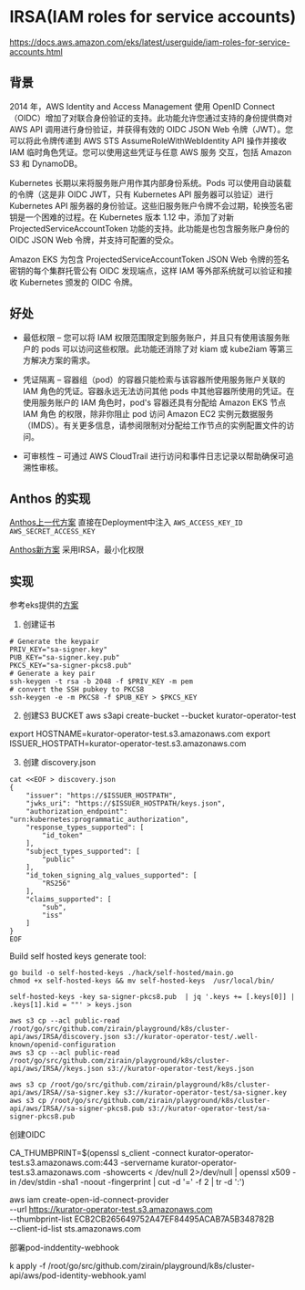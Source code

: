 # IRSA(IAM roles for service accounts)

https://docs.aws.amazon.com/eks/latest/userguide/iam-roles-for-service-accounts.html

## 背景

2014 年，AWS Identity and Access Management 使用 OpenID Connect（OIDC）增加了对联合身份验证的支持。此功能允许您通过支持的身份提供商对 AWS API 调用进行身份验证，并获得有效的 OIDC JSON Web 令牌（JWT）。您可以将此令牌传递到 AWS STS AssumeRoleWithWebIdentity API 操作并接收 IAM 临时角色凭证。您可以使用这些凭证与任意 AWS 服务 交互，包括 Amazon S3 和 DynamoDB。

Kubernetes 长期以来将服务账户用作其内部身份系统。Pods 可以使用自动装载的令牌（这是非 OIDC JWT，只有 Kubernetes API 服务器可以验证）进行 Kubernetes API 服务器的身份验证。这些旧服务账户令牌不会过期，轮换签名密钥是一个困难的过程。在 Kubernetes 版本 1.12 中，添加了对新 ProjectedServiceAccountToken 功能的支持。此功能是也包含服务账户身份的 OIDC JSON Web 令牌，并支持可配置的受众。

Amazon EKS 为包含 ProjectedServiceAccountToken JSON Web 令牌的签名密钥的每个集群托管公有 OIDC 发现端点，这样 IAM 等外部系统就可以验证和接收 Kubernetes 颁发的 OIDC 令牌。

## 好处

- 最低权限 – 您可以将 IAM 权限范围限定到服务账户，并且只有使用该服务账户的 pods 可以访问这些权限。此功能还消除了对 kiam 或 kube2iam 等第三方解决方案的需求。

- 凭证隔离 – 容器组（pod）的容器只能检索与该容器所使用服务账户关联的 IAM 角色的凭证。容器永远无法访问其他 pods 中其他容器所使用的凭证。在使用服务账户的 IAM 角色时，pod's 容器还具有分配给 Amazon EKS 节点 IAM 角色 的权限，除非你阻止 pod 访问 Amazon EC2 实例元数据服务（IMDS）。有关更多信息，请参阅限制对分配给工作节点的实例配置文件的访问。

- 可审核性 – 可通过 AWS CloudTrail 进行访问和事件日志记录以帮助确保可追溯性审核。

## Anthos 的实现

[Anthos上一代方案](https://cloud.google.com/anthos/clusters/docs/multi-cloud/aws/previous-generation/how-to/loadbalancer-alb)
    直接在Deployment中注入 `AWS_ACCESS_KEY_ID` `AWS_SECRET_ACCESS_KEY`
    
[Anthos新方案](https://cloud.google.com/anthos/clusters/docs/multi-cloud/aws/how-to/use-workload-identity-aws)
    采用IRSA，最小化权限

## 实现

参考eks提供的[方案](https://github.com/aws/amazon-eks-pod-identity-webhook/blob/master/SELF_HOSTED_SETUP.md)

1. 创建证书

```console
# Generate the keypair
PRIV_KEY="sa-signer.key"
PUB_KEY="sa-signer.key.pub"
PKCS_KEY="sa-signer-pkcs8.pub"
# Generate a key pair
ssh-keygen -t rsa -b 2048 -f $PRIV_KEY -m pem
# convert the SSH pubkey to PKCS8
ssh-keygen -e -m PKCS8 -f $PUB_KEY > $PKCS_KEY
```

2. 创建S3 BUCKET
aws s3api create-bucket --bucket kurator-operator-test


export HOSTNAME=kurator-operator-test.s3.amazonaws.com
export ISSUER_HOSTPATH=kurator-operator-test.s3.amazonaws.com

3. 创建 discovery.json

```console
cat <<EOF > discovery.json
{
    "issuer": "https://$ISSUER_HOSTPATH",
    "jwks_uri": "https://$ISSUER_HOSTPATH/keys.json",
    "authorization_endpoint": "urn:kubernetes:programmatic_authorization",
    "response_types_supported": [
        "id_token"
    ],
    "subject_types_supported": [
        "public"
    ],
    "id_token_signing_alg_values_supported": [
        "RS256"
    ],
    "claims_supported": [
        "sub",
        "iss"
    ]
}
EOF
```

Build self hosted keys generate tool:

```
go build -o self-hosted-keys ./hack/self-hosted/main.go
chmod +x self-hosted-keys && mv self-hosted-keys  /usr/local/bin/
```

```console
self-hosted-keys -key sa-signer-pkcs8.pub  | jq '.keys += [.keys[0]] | .keys[1].kid = ""' > keys.json
```

```console
aws s3 cp --acl public-read /root/go/src/github.com/zirain/playground/k8s/cluster-api/aws/IRSA/discovery.json s3://kurator-operator-test/.well-known/openid-configuration
aws s3 cp --acl public-read /root/go/src/github.com/zirain/playground/k8s/cluster-api/aws/IRSA//keys.json s3://kurator-operator-test/keys.json

aws s3 cp /root/go/src/github.com/zirain/playground/k8s/cluster-api/aws/IRSA//sa-signer.key s3://kurator-operator-test/sa-signer.key
aws s3 cp /root/go/src/github.com/zirain/playground/k8s/cluster-api/aws/IRSA//sa-signer-pkcs8.pub s3://kurator-operator-test/sa-signer-pkcs8.pub
```

创建OIDC

CA_THUMBPRINT=$(openssl s_client -connect kurator-operator-test.s3.amazonaws.com:443 -servername kurator-operator-test.s3.amazonaws.com -showcerts < /dev/null 2>/dev/null  |  openssl x509 -in /dev/stdin -sha1 -noout -fingerprint | cut -d '=' -f 2 | tr -d ':')

aws iam create-open-id-connect-provider \
     --url https://kurator-operator-test.s3.amazonaws.com \
     --thumbprint-list ECB2CB265649752A47EF84495ACAB7A5B348782B \
     --client-id-list sts.amazonaws.com

部署pod-inddentity-webhook

k apply -f /root/go/src/github.com/zirain/playground/k8s/cluster-api/aws/pod-identity-webhook.yaml